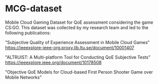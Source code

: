 # MCG-dataset
Mobile Cloud Gaming Dataset for QoE assessment considering the game CS:GO. This dataset was collected by my research team and led to the following publications:

"Subjective Quality of Experience Assessment in Mobile Cloud Games"
https://ieeexplore-ieee-org.proxy.lib.ltu.se/document/10001407

"ALTRUIST: A Multi-platform Tool for Conducting QoE Subjective Tests"
https://ieeexplore.ieee.org/document/10178508

"Objective QoE Models for Cloud-based First Person Shooter Game over Mobile Networks"
